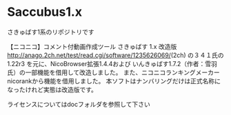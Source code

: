 # Saccubus1.x
さきゅばす1系のリポジトリです

【ニコニコ】コメント付動画作成ツール さきゅばす 1.x 改造版
<http://anago.2ch.net/test/read.cgi/software/1235626069/>(2ch)
の３４１氏の 1.22r3 を元に、NicoBrowser拡張1.4.4および
いんきゅばす1.7.2（作者：雪羽氏）の一部機能を借用して改造しました。
また、ニコニコランキングメーカーnicorankから機能を借用しました。
本ソフトはナンバリングだけは正式名称になったけれど実態は改造版です。

ライセンスについてはdocフォルダを参照して下さい
